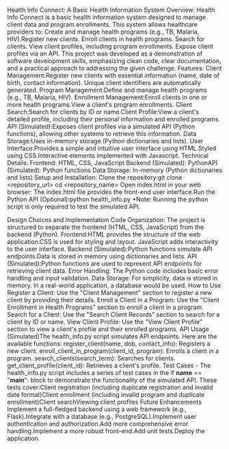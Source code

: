 Health Info Connect: A Basic Health Information System
Overview:
Health Info Connect is a basic health information system designed to manage client data and program enrollments. 
This system allows healthcare providers to:
           Create and manage health programs (e.g., TB, Malaria, HIV).Register new clients.
           Enroll clients in health programs.
           Search for clients.
           View client profiles, including program enrollments.
           Expose client profiles via an API.
This project was developed as a demonstration of software development skills, emphasizing clean code, clear documentation, and a practical approach to addressing the given challenge.
Features:
             Client Management:Register new clients with essential information (name, date of birth, contact information). Unique client identifiers are automatically generated. 
             Program Management:Define and manage health programs (e.g., TB, Malaria, HIV).
             Enrollment Management:Enroll clients in one or more health programs.View a client's program enrollments.
             Client Search:Search for clients by ID or name.Client Profile:View a client's detailed profile, including their personal information and enrolled programs.
             API (Simulated):Exposes client profiles via a simulated API (Python functions), allowing other systems to retrieve this information.
             Data Storage:Uses in-memory storage (Python dictionaries and lists).
             User Interface:Provides a simple and intuitive user interface using HTML.Styled using CSS.Interactive elements implemented with Javascript.
             Technical Details: Frontend: HTML, CSS, JavaScript
             Backend (Simulated): PythonAPI (Simulated): Python functions
             Data Storage: In-memory (Python dictionaries and lists)
Setup and Installation: 
             Clone the repository:git clone <repository_url>
             cd <repository_name>
             Open index.html in your web browser: The index.html file provides the front-end user interface.Run the Python API (Optional):python health_info.py
*Note: Running the python script is only required to test the simulated API.

Design Choices and Implementation 
               Code Organization: The project is structured to separate the frontend (HTML, CSS, JavaScript) from the backend (Python).
               Frontend:HTML provides the structure of the web application.CSS is used for styling and layout.
               JavaScript adds interactivity to the user interface.
               Backend (Simulated):Python functions simulate API endpoints.Data is stored in memory using dictionaries and lists.
               API (Simulated):Python functions are used to represent API endpoints for retrieving client data.
               Error Handling: The Python code includes basic error handling and input validation.
               Data Storage: For simplicity, data is stored in memory. In a real-world application, a database would be used.
How to Use
        Register a Client: Use the "Client Management" section to register a new client by providing their details.
        Enroll a Client in a Program: Use the "Client Enrollment in Health Programs" section to enroll a client in a program.
        Search for a Client: Use the "Search Client Records" section to search for a client by ID or name.
        View Client Profile: Use the "View Client Profile" section to view a client's profile and their enrolled programs.
        API Usage (Simulated)The health_info.py script simulates API endpoints. 
Here are the available functions:
register_client(name, dob, contact_info): Registers a new client.
enroll_client_in_program(client_id, program): Enrolls a client in a program.
search_clients(search_term): Searches for clients.
get_client_profile(client_id): Retrieves a client's profile.
Test Cases - The health_info.py script includes a series of test cases in the if __name__ == "__main__": block to demonstrate the functionality of the simulated API.
These tests cover:Client registration (including duplicate registration and invalid date format)Client enrollment (including invalid program and duplicate enrollment)Client searchViewing client profiles
Future Enhancements
Implement a full-fledged backend using a web framework (e.g., Flask).Integrate with a database (e.g., PostgreSQL).Implement user authentication and authorization.Add more comprehensive error handling.Implement a more robust front-end.Add unit tests.Deploy the application.
